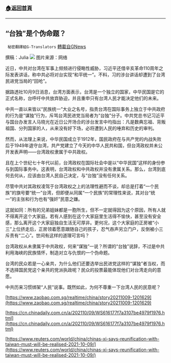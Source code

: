 ###  [:house:返回首頁](https://github.com/ourhimalayas/txt)
---


## “台独”是个伪命题？
` 秘密翻譯組G-Translators` [轉載自GNews](https://gnews.org/zh-hans/1585279/)

撰稿：Julia
![](https://assets.gnews.org/wp-content/uploads/2021/10/526C7818-C131-4963-9081-1DDA63D78031_w408_n_r1_st1.jpg)
图片来源：网络

近日，中共对台湾在军事上频频进行侵略性威胁，习近平还借辛亥革命110周年之际发表讲话，称中共必将对台实现“和平统一”。不料，习的涉台讲话却遭到了台湾民进党当局的“回呛”。

据路透社10月9日消息，台湾方面表示，台湾是一个独立的国家，中华民国是它的正式名称，台呼吁中共放弃胁迫，并且重申只有台湾人民才能决定他们的未来。

中共一直以来皆以“民族统一”大业之名号，指责台湾在国际事务上独立于中共政府的行为是“谋独”行为，斥骂台湾民进党当局者为“台独”分子。中共党总书记习近平与国台办发言人马晓光在近日公开场合的涉台发言中均指出：凡是数典忘祖、背叛祖国、分列国家的人，从来没有好下场，必将遭到人民的唾弃和历史的审判。

然而，从法理上来说，中华民国成立于1912年，国民政府在与共产党的内战失败后于1949年退守台湾，共产党建立了今天的中华人民共和国，但台湾政权并未公开发表声明——台湾政权隶属于中共政权。

且在上个世纪七十年代以前，台湾政权在国际社会中是以“中华民国”这样的身份参与到国际事务中。这表明，台湾政权和中共政权并没有隶属关系。那么，台湾到底何去何从，应该由台湾人民自己决定，与“台独”没有任何关系。

尽管中共对其政权凌驾于台湾政权之上的法理性避而不谈，却总是打着“一个民族”的旗号要“统一”台湾，但即便从同属“一个民族”的常理性来说，其对台“统一”的主张和行为也有“强奸”民意之嫌。

这就如同：所有的兄弟姐妹都是一胞所生，但不一定就得因为这个原因，所有人就不得离开这个大家庭。若有人感到在这个大家庭里生活得不愉快，甚至没有安全感，那么离开这个大家庭独自生活无可厚非。更何况，这个大家庭的正房被“小三”上位挤走后，正房领着愿意跟随自己的孩子，忍气吞声另立门户，反倒被小三斥责有“二心”。世间有这样的道理可言吗？

台湾政权从未隶属于中共政权，何来“谋独”一说？所谓的“台独”说辞，不过是中共利用海峡的民族情怀，制造对立与仇恨的一个伪命题。

台湾的民众若是一心亲共，为什么他们还要选举出民进党这样的“谋独”者当权，而不选择国民党这个亲共的党派执政呢？民众的投票最能体现他们对台湾走向的意愿。

中共历来习惯绑架“人民”说事。既然如此，为何不尊重一下台湾人民的民意呢？

[https://www.zaobao.com.sg/realtime/china/story20211009-1201629](https://www.zaobao.com.sg/realtime/china/story20211009-1201629)

[https://cn.chinadaily.com.cn/a/202110/09/WS616177f7a3107be4979f1976.html](https://cn.chinadaily.com.cn/a/202110/09/WS616177f7a3107be4979f1976.html)

[https://www.reuters.com/world/china/chinas-xi-says-reunification-with-taiwan-must-will-be-realised-2021-10-09/](https://www.reuters.com/world/china/chinas-xi-says-reunification-with-taiwan-must-will-be-realised-2021-10-09/)
